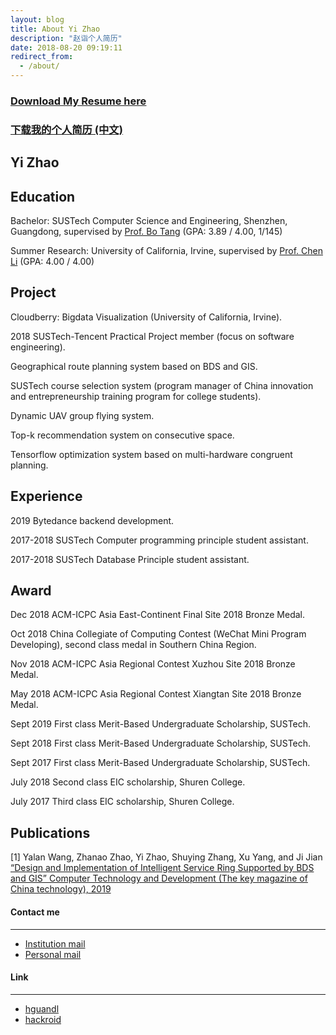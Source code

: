 ```yaml
---
layout: blog
title: About Yi Zhao
description: "赵诣个人简历"
date: 2018-08-20 09:19:11
redirect_from:
  - /about/
---
```

### [**<u>Download My Resume here</u>**](https://github.com/yizhao1998/yizhao1998.github.io/raw/master/Yi%20Zhao%20CV.pdf)

### [**<u>下载我的个人简历 (中文)</u>**](https://github.com/yizhao1998/yizhao1998.github.io/raw/master/%E8%B5%B5%E8%AF%A3%E4%B8%AD%E6%96%87%E7%AE%80%E5%8E%86.pdf)

## Yi Zhao

## Education

Bachelor: SUSTech Computer Science and Engineering, Shenzhen, Guangdong, supervised by [Prof. Bo Tang](https://acm.sustech.edu.cn/btang) (GPA: 3.89 / 4.00, 1/145)

Summer Research: University of California, Irvine, supervised by [Prof. Chen Li](https://chenli.ics.uci.edu) (GPA: 4.00 / 4.00)

## Project

Cloudberry: Bigdata Visualization (University of California, Irvine).

2018 SUSTech-Tencent Practical Project member (focus on software engineering).

Geographical route planning system based on BDS and GIS.

SUSTech course selection system (program manager of China innovation and entrepreneurship training program for college students).

Dynamic UAV group flying system.

Top-k recommendation system on consecutive space.

Tensorflow optimization system based on multi-hardware congruent planning.

## Experience

2019 Bytedance backend development.

2017-2018 SUSTech Computer programming principle student assistant.

2017-2018 SUSTech Database Principle student assistant.

## Award

Dec 2018 ACM-ICPC Asia East-Continent Final Site 2018 Bronze Medal.

Oct 2018 China Collegiate of Computing Contest (WeChat Mini Program Developing), second class medal in Southern China Region.

Nov 2018 ACM-ICPC Asia Regional Contest Xuzhou Site 2018 Bronze Medal.

May 2018 ACM-ICPC Asia Regional Contest Xiangtan Site 2018 Bronze Medal.

Sept 2019 First class Merit-Based Undergraduate Scholarship, SUSTech.

Sept 2018 First class Merit-Based Undergraduate Scholarship, SUSTech.

Sept 2017 First class Merit-Based Undergraduate Scholarship, SUSTech.
 
July 2018 Second class EIC scholarship, Shuren College.

July 2017 Third class EIC scholarship, Shuren College.

## Publications

[1] Yalan Wang, Zhanao Zhao, Yi Zhao, Shuying Zhang, Xu Yang, and Ji Jian
[“Design and Implementation of Intelligent Service Ring Supported by BDS and GIS” Computer Technology and Development (The key magazine of China technology), 2019](http://kns.cnki.net/kcms/detail/61.1450.TP.20190422.1437.002.html) 

#### Contact me
------
- [Institution mail](mailto:11612917@mail.sustech.edu.cn)
- [Personal mail](mailto:joy11612917@gmail.com)

#### Link
------
- [hguandl](https://hguandl.com)
- [hackroid](https://blog.hackroid.com)

